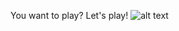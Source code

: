 You want to play? Let's play!
![alt text](https://www.google.com/url?sa=i&url=https%3A%2F%2Fplayvalorant.com%2Fid-id%2Fagents%2Fchamber%2F&psig=AOvVaw0VswuEpmy9O0HeOarQgVDF&ust=1716358381098000&source=images&cd=vfe&opi=89978449&ved=0CBIQjRxqFwoTCIimoa2LnoYDFQAAAAAdAAAAABAE.png)
